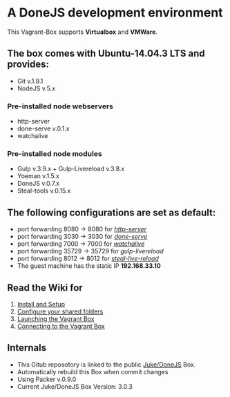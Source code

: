 # A DoneJS development environment

This Vagrant-Box supports **Virtualbox** and **VMWare**.

## The box comes with Ubuntu-14.04.3 LTS and provides:
* Git v.1.9.1
* NodeJS v.5.x

### Pre-installed node webservers
* http-server
* done-serve v.0.1.x
* watchalive

### Pre-installed node modules
* Gulp v.3.9.x + Gulp-Livereload v.3.8.x
* Yoeman v.1.5.x
* DoneJS v.0.7.x
* Steal-tools v.0.15.x


## The following configurations are set as default:
* port forwarding 8080 -> 8080 for [*http-server*](https://www.npmjs.com/package/http-server)
* port forwarding 3030 -> 3030 for [*done-serve*](https://github.com/donejs/done-serve)
* port forwarding 7000 -> 7000 for [*watchalive*](https://github.com/whitecolor/watchalive)
* port forwarding 35729 -> 35729 for *gulp-livereload*
* port forwarding 8012 -> 8012 for [*steal-live-reload*](http://stealjs.com/docs/steal.live-reload.html)
* The guest machine has the static IP **192.168.33.10**


## Read the Wiki for
1. [Install and Setup](https://github.com/donejs/donejs-vagrant/wiki/1.-Install-and-Setup)
2. [Configure your shared folders](https://github.com/donejs/donejs-vagrant/wiki/2.-Configure-your-shared-folders)
3. [Launching the Vagrant Box](https://github.com/donejs/donejs-vagrant/wiki/3.-Launching-the-Vagrant-Box)
4. [Connecting to the Vagrant Box](https://github.com/donejs/donejs-vagrant/wiki/4.-Connecting-to-the-Vagrant-Box)


## Internals
* This Gitub reposotory is linked to the public [Juke/DoneJS](https://atlas.hashicorp.com/Juke/boxes/DoneJS) Box.
* Automatically rebuild this Box when commit changes
* Using Packer v.0.9.0
* Current Juke/DoneJS Box Version: 3.0.3